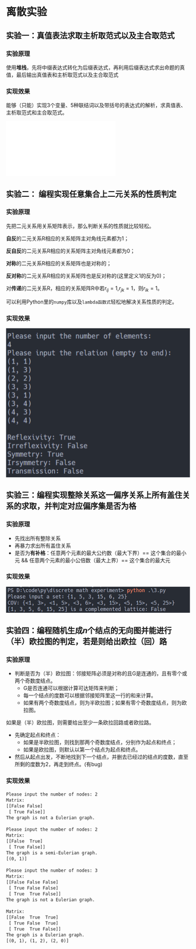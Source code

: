 # 离散实验

## 实验一：真值表法求取主析取范式以及主合取范式

### 实验原理
使用**堆栈**，先将中缀表达式转化为后缀表达式，再利用后缀表达式求出命题的真值，最后输出真值表和主析取范式以及主合取范式

### 实现效果
能够（只能）实现3个变量、5种联结词以及带括号的表达式的解析，求真值表、主析取范式和主合取范式。

![image-20191105111628432](img/Experiment_1.py)



## 实验二： 编程实现任意集合上二元关系的性质判定

### 实验原理
先把二元关系用关系矩阵表示，那么判断关系的性质就比较轻松。

**自反**的二元关系R相应的关系矩阵主对角线元素都为1；

**反自反**的二元关系R相应的关系矩阵主对角线元素都为0；

**对称**的二元关系R相应的关系矩阵也是对称的；

**反对称**的二元关系R相应的关系矩阵也是反对称的(这里定义1的反为0)；

对**传递**的二元关系R，相应的关系矩阵R中若$r_{ij}=1$,$r_{jk}=1$，则$r_{ik}=1$。

可以利用Python里的`numpy`库以及`lambda函数式`轻松地解决关系性质的判定。

### 实现效果

![](img/t01e45f49fd157fc1a4.png)

## 实验三：编程实现整除关系这一偏序关系上所有盖住关系的求取，并判定对应偏序集是否为格

### 实验原理

- 先找出所有整除关系
- 再暴力求出所有盖住关系
- 是否为**有补格**：任意两个元素的最大公约数（最大下界）== 这个集合的最小元 && 任意两个元素的最小公倍数（最大上界）== 这个集合的最大元

### 实现效果

![image-20191216184522759](img/image-20191216184522759.png)

## 实验四：编程随机生成*n*个结点的无向图并能进行（半）欧拉图的判定，若是则给出欧拉（回）路

### 实验原理

- 判断是否为（半）欧拉图：邻接矩阵必须是对称的且G是连通的，且有零个或两个奇数度结点。
  - G是否连通可以根据计算可达矩阵来判断；
  - 每一个结点的度数可以根据邻接矩阵里这一行的和来计算。
  - 如果有两个奇数度结点，则为半欧拉图；如果有零个奇数度结点，则为欧拉图。

如果是（半）欧拉图，则需要给出至少一条欧拉回路或者欧拉路。

- 先确定起点和终点：
  - 如果是半欧拉图，则找到那两个奇数度结点，分别作为起点和终点；
  - 如果是欧拉图，则默认以第一个结点为起点和终点。
- 然后从起点出发，不断地找到下一个结点，并删去已经过的结点的度数，直至所剩的度数为2，再走到终点。(有bug)

### 实现效果

```
Please input the number of nodes: 2
Matrix:
[[False False]
 [ True False]]
The graph is not a Eulerian graph.

Please input the number of nodes: 2
Matrix:
[[False  True]
 [ True False]]
The graph is a semi-Eulerian graph.
[(0, 1)]

Please input the number of nodes: 3
Matrix:
[[False False False]
 [ True False False]
 [ True  True False]]
The graph is not a Eulerian graph.

Matrix:
[[False  True  True]
 [ True False  True]
 [ True  True False]]
The graph is a Eulerian graph.
[(0, 1), (1, 2), (2, 0)]
```

